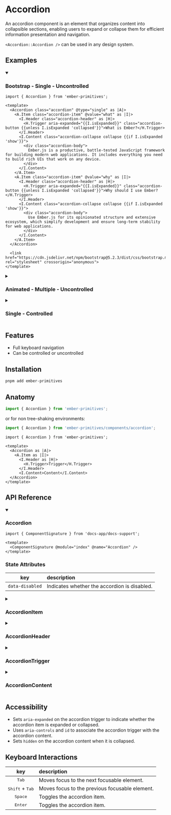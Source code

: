 # Accordion

An accordion component is an element that organizes content into collapsible sections, enabling users to expand or collapse them for efficient information presentation and navigation.

`<Accordion::Accordion />` can be used in any design system.

## Examples

<details open>
<summary><h3>Bootstrap - Single - Uncontrolled</h3></summary>

```gjs live preview
import { Accordion } from 'ember-primitives';

<template>
  <Accordion class="accordion" @type="single" as |A|>
    <A.Item class="accordion-item" @value="what" as |I|>
      <I.Header class="accordion-header" as |H|>
        <H.Trigger aria-expanded="{{I.isExpanded}}" class="accordion-button {{unless I.isExpanded 'collapsed'}}">What is Ember?</H.Trigger>
      </I.Header>
      <I.Content class="accordion-collapse collapse {{if I.isExpanded 'show'}}">
        <div class="accordion-body">
          Ember.js is a productive, battle-tested JavaScript framework for building modern web applications. It includes everything you need to build rich UIs that work on any device.
        </div>
      </I.Content>
    </A.Item>
    <A.Item class="accordion-item" @value="why" as |I|>
      <I.Header class="accordion-header" as |H|>
        <H.Trigger aria-expanded="{{I.isExpanded}}" class="accordion-button {{unless I.isExpanded 'collapsed'}}">Why should I use Ember?</H.Trigger>
      </I.Header>
      <I.Content class="accordion-collapse collapse {{if I.isExpanded 'show'}}">
        <div class="accordion-body">
          Use Ember.js for its opinionated structure and extensive ecosystem, which simplify development and ensure long-term stability for web applications.
        </div>    
      </I.Content>
    </A.Item>
  </Accordion>

  <link href="https://cdn.jsdelivr.net/npm/bootstrap@5.2.3/dist/css/bootstrap.min.css" rel="stylesheet" crossorigin="anonymous">
</template>
```
</details>

<details>
<summary><h3>Animated - Multiple - Uncontrolled</h3></summary>

```gjs live preview
import { Accordion } from 'ember-primitives';

<template>
  <Accordion @type="multiple" as |A|>
    <A.Item @value="what" as |I|>
      <I.Header as |H|>
        <H.Trigger>What is Ember?</H.Trigger>
      </I.Header>
      <I.Content class="accordion-content">Ember.js is a productive, battle-tested JavaScript framework for building modern web applications. It includes everything you need to build rich UIs that work on any device.</I.Content>
    </A.Item>
    <A.Item @value="why" as |I|>
      <I.Header as |H|>
        <H.Trigger>Why should I use Ember?</H.Trigger>
      </I.Header>
      <I.Content class="accordion-content">Use Ember.js for its opinionated structure and extensive ecosystem, which simplify development and ensure long-term stability for web applications.</I.Content>
    </A.Item>
  </Accordion>

  <style>
    .accordion-content {
      overflow: hidden;
    }

    .accordion-content[data-state="open"] {
      animation: slide-down 0.3s ease-in-out;
    }

    .accordion-content[data-state="closed"] {
      animation: slide-up 0.3s ease-in-out;
    }

    @keyframes slide-down {
      from {
        height: 0;
      }

      to {
        height: var(--accordion-content-height);
      }
    }

    @keyframes slide-up {
      from {
        height: var(--accordion-content-height);
      }

      to {
        height: 0;
      }
    }
  </style>
</template>
```
</details>

<details>
<summary><h3>Single - Controlled</h3></summary>

```gjs live preview
import Component from '@glimmer/component';
import { tracked } from '@glimmer/tracking';
import { Accordion } from 'ember-primitives';

export default class ControlledAccordion extends Component {
  <template>
    <Accordion @type="single" @value={{this.value}} @onValueChange={{this.updateValue}} as |A|>
      <A.Item @value="what" as |I|>
        <I.Header as |H|>
          <H.Trigger>What is Ember?</H.Trigger>
        </I.Header>
        <I.Content>Ember.js is a productive, battle-tested JavaScript framework for building modern web applications. It includes everything you need to build rich UIs that work on any device.</I.Content>
      </A.Item>
      <A.Item @value="why" as |I|>
        <I.Header as |H|>
          <H.Trigger>Why should I use Ember?</H.Trigger>
        </I.Header>
        <I.Content>Use Ember.js for its opinionated structure and extensive ecosystem, which simplify development and ensure long-term stability for web applications.</I.Content>
      </A.Item>
    </Accordion>
  </template>

  @tracked value = 'what';

  updateValue = (value) => {
    this.value = value;
  }
}

```
</details>

## Features

* Full keyboard navigation
* Can be controlled or uncontrolled

## Installation

```bash
pnpm add ember-primitives
```

## Anatomy

```js
import { Accordion } from 'ember-primitives';
```

or for non tree-shaking environments:
```js
import { Accordion } from 'ember-primitives/components/accordion';
```

```gjs
import { Accordion } from 'ember-primitives';

<template>
  <Accordion as |A|>
    <A.Item as |I|>
      <I.Header as |H|>
        <H.Trigger>Trigger</H.Trigger>
      </I.Header>
      <I.Content>Content</I.Content>
  </Accordion>
</template>
```

## API Reference

<details open>
<summary><h3>Accordion</h3></summary>

```gjs live no-shadow
import { ComponentSignature } from 'docs-app/docs-support';

<template>
  <ComponentSignature @module="index" @name="Accordion" />
</template>
```

### State Attributes
| key | description |
| :---: | :----------- |
| `data-disabled` | Indicates whether the accordion is disabled. |
</details>

<details>
<summary><h3>AccordionItem</h3></summary>

```gjs live no-shadow
import { ComponentSignature } from 'docs-app/docs-support';

<template>
  <ComponentSignature @module="index" @name="AccordionItem" />
</template>
```

### State Attributes
| key | description |
| :---: | :----------- |
| `data-state` | "open" or "closed", depending on whether the accordion item is expanded or collapsed. |
| `data-disabled` | Indicates whether the accordion item is disabled. |
</details>

<details>
<summary><h3>AccordionHeader</h3></summary>

```gjs live no-shadow
import { ComponentSignature } from 'docs-app/docs-support';

<template>
  <ComponentSignature @module="index" @name="AccordionHeader" />
</template>
```

### State Attributes
| key | description |
| :---: | :----------- |
| `data-state` | "open" or "closed", depending on whether the accordion item is expanded or collapsed. |
| `data-disabled` | Indicates whether the accordion item is disabled. |
</details>

<details>
<summary><h3>AccordionTrigger</h3></summary>

```gjs live no-shadow
import { ComponentSignature } from 'docs-app/docs-support';

<template>
  <ComponentSignature @module="index" @name="AccordionTrigger" />
</template>
```

### State Attributes
| key | description |
| :---: | :----------- |
| `data-state` | "open" or "closed", depending on whether the accordion item is expanded or collapsed. |
| `data-disabled` | Indicates whether the accordion item is disabled. |
</details>

<details>
<summary><h3>AccordionContent</h3></summary>

```gjs live no-shadow
import { ComponentSignature } from 'docs-app/docs-support';

<template>
  <ComponentSignature @module="index" @name="AccordionContent" />
</template>
```
</details>

## Accessibility

* Sets `aria-expanded` on the accordion trigger to indicate whether the accordion item is expanded or collapsed.
* Uses `aria-controls` and `id` to associate the accordion trigger with the accordion content.
* Sets `hidden` on the accordion content when it is collapsed.

## Keyboard Interactions
| key | description |
| :---: | :----------- |
| <kbd>Tab</kbd> | Moves focus to the next focusable element. |
| <kbd>Shift</kbd> + <kbd>Tab</kbd> | Moves focus to the previous focusable element. |
| <kbd>Space</kbd> | Toggles the accordion item. |
| <kbd>Enter</kbd> | Toggles the accordion item. |
